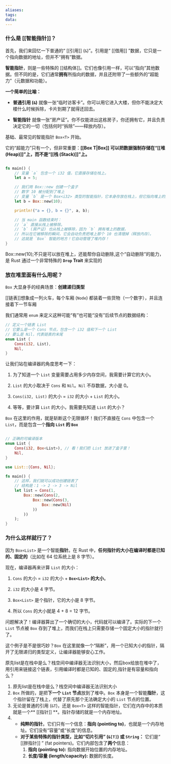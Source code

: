 ```yaml
---
aliases:
tags:
data:
---
```


### 什么是 [[智能指针]]？

首先，我们来回忆一下普通的“ [[引用]] (`&`)”。引用是“ [[借用]] ”数据，它只是一个指向数据的地址，但并不“拥有”数据。

**智能指针**，则是一些特殊的 [[结构体]]。它们也像引用一样，可以“指向”其他数据。但不同的是，它们通常**拥有**所指向的数据，并且还附带了一些额外的“超能力”（元数据和功能）。

**一个简单的比喻：**

- **普通引用 (`&`)** 就像一张“临时访客卡”。你可以用它进入大楼，但你不能决定大楼什么时候拆除，卡片到期了就得还回去。
    
- **智能指针** 就像一张“房产证”。你不仅能进出这栋房子，你还拥有它，并且负责决定它的一切（包括何时“拆除”——释放内存）。

基础、最常见的智能指针 `Box<T>` 开始。

它的“超能力”只有一个，但非常重要：**[[Box T|Box<T>]]  可以把数据强制存储在“[[堆 (Heap)]]”上，而不是“[[栈 (Stack)]]”上。**


```rust

fn main() {
    // 变量 `a` 包含一个 i32 值，它直接存储在栈上。
    let a = 5;

    // 我们用 Box::new 创建一个盒子
    // 数字 10 被分配到了堆上
    // 变量 `b` 是一个 Box<i32> 类型的智能指针，它本身存放在栈上，但它指向堆上的数据。
    let b = Box::new(10);

    println!("a = {}, b = {}", a, b);

    // 当 main 函数结束时：
    // `a` 直接从栈上被移除。
    // `b` (房产证) 也从栈上被移除，因为 `b` 拥有堆上的数据，
    // 所以在它被移除的瞬间，它会自动负责把堆上那个 10 也清理掉（释放内存）。
    // 这就是 `Box` 智能的地方！它自动管理了堆内存！
}
```

Box::new(10);不只是可以放在堆上，还能帮你自动删除,这个“自动删除”的能力，是 Rust 通过一个非常特殊的 **`Drop` Trait** 来实现的

### 放在堆里面有什么用呢？

`Box` 大显身手的经典场景：**创建递归类型**

[[链表]]想象成一列火车，每个车厢 (`Node`) 都装着一些货物（一个数字），并且连接着下一节车厢

我们通常用 `enum` 来定义这种可能“有”也可能“没有”后续节点的数据结构：

```rust
// 定义一个链表 List
// 它要么是一个 Cons 节点，包含一个 i32 值和下一个 List
// 要么是 Nil，代表链表的末尾
enum List {
    Cons(i32, List),
    Nil,
}

```

让我们站在编译器的角度思考一下：

1. 为了知道一个 `List` 变量需要占用多少内存空间，我需要计算它的大小。
    
2. `List` 的大小取决于 `Cons` 和 `Nil`。`Nil` 不存数据，大小是 0。
    
3. `Cons(i32, List)` 的大小 = `i32` 的大小 + `List` 的大小。
    
4. 等等，要计算 `List` 的大小，我需要先知道 `List` 的大小？


`Box` 在这里的作用，就是斩断这个无限循环！我们不直接在 `Cons` 中包含一个 `List`，而是包含一个**指向 `List` 的 `Box`**

```rust

// 正确的可编译版本
enum List {
    Cons(i32, Box<List>), // 看！我们把 List 放进了盒子里！
    Nil,
}

use List::{Cons, Nil};

fn main() {
    // 这样，我们就可以成功创建链表了
    // 结构是：1 -> 2 -> 3 -> Nil
    let list = Cons(1,
        Box::new(Cons(2,
            Box::new(Cons(3,
                Box::new(Nil)
            ))
        ))
    );
}

```

### 为什么这样就行了？

因为 `Box<List>` 是一个智能**指针**。在 Rust 中，**任何指针的大小在编译时都是已知的、固定的**（比如在 64 位系统上是 8 字节）。

现在，编译器再来计算 `List` 的大小：

1. `Cons` 的大小 = `i32` 的大小 + **`Box<List>` 的大小**。
    
2. `i32` 的大小是 4 字节。
    
3. `Box<List>` 是个指针，它的大小是 8 字节。
    
4. 所以 `Cons` 的大小就是 4 + 8 = 12 字节。
    

问题解决了！编译器算出了一个确切的大小，代码就可以编译了。实际的下一个 `List` 节点被 `Box` 存到了堆上，而我们在栈上只需要存储一个固定大小的指针就行了。

这个例子是不是很巧妙？`Box` 在这里就像一个“隔断”，用一个已知大小的指针，隔开了无限递归的类型定义，让编译器能够安心工作。


原先list是在栈中是么？栈空间中编译器无法识别大小，然后box给放在堆中了，用引用来链接这个链表，引用编译时都是已知的、固定的,指针是有容量和指向么？

1. 原先list是在栈中是么？栈空间中编译器无法识别大小
2. `Box` 所做的，是把**下一个 `List` 节点**放到了堆中。`Box` 本身是一个智能**指针**，这个指针留在了栈上，代替了原先那个无法确定大小的 `List` 节点的位置。
3. 无论是普通的引用 (`&T`)，还是 `Box<T>` 这样的智能指针，它们在内存中的本质就是一个** [[指针]] **。指针存储的就是一个内存地址。
4. - **纯粹的指针**。它们只有一个信息：**指向 (pointing to)**，也就是一个内存地址。它们没有“容量”或“长度”的信息。
	- **对于某些特殊的指针类型，比如“切片引用” (`&[T]`) 或 `String`：** 它们是“ [[胖指针]] ” (fat pointers)。它们内部包含了**两个**信息：
	    1. **指向 (pointing to):** 指向数据开始位置的内存地址。
	    2. **长度/容量 (length/capacity):** 数据的长度。


```
```